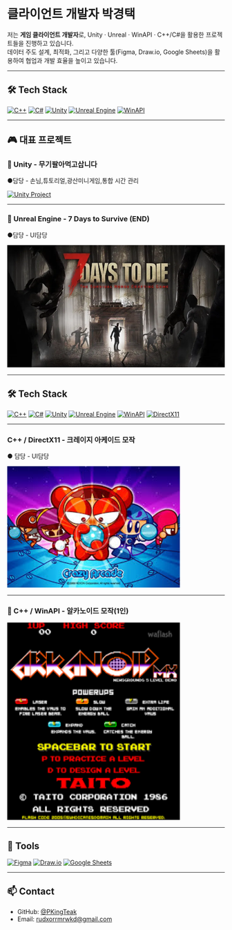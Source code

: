 # 클라이언트 개발자 박경택

저는 **게임 클라이언트 개발자**로, Unity · Unreal · WinAPI · C++/C#을 활용한 프로젝트들을 진행하고 있습니다.  
데이터 주도 설계, 최적화, 그리고 다양한 툴(Figma, Draw.io, Google Sheets)을 활용하여 협업과 개발 효율을 높이고 있습니다.

---

## 🛠 Tech Stack

[![C++](https://img.shields.io/badge/C++-00599C?style=for-the-badge&logo=cplusplus&logoColor=white)](https://github.com/PKingTeak/WinAPI_PKT)
[![C#](https://img.shields.io/badge/C%23-239120?style=for-the-badge&logo=csharp&logoColor=white)](https://github.com/PKingTeak/TextRPGTeam17)
[![Unity](https://img.shields.io/badge/Unity-100000?style=for-the-badge&logo=unity&logoColor=white)](https://github.com/PKingTeak/Forge_Idle_mine)
[![Unreal Engine](https://img.shields.io/badge/Unreal-0E1128?style=for-the-badge&logo=unrealengine&logoColor=white)](https://github.com/PKingTeak/7days-to-survive-END-)
[![WinAPI](https://img.shields.io/badge/WinAPI-0078D6?style=for-the-badge&logo=windows&logoColor=white)](https://github.com/PKingTeak/WinAPI_PKT)

---

## 🎮 대표 프로젝트

### 🔹 Unity - 무기팔아먹고삽니다
●담당 - 손님,튜토리얼,광산미니게임,통합 시간 관리

<a href="[https://github.com/ShrimpDan/Forge_Idle](https://github.com/PKingTeak/Forge_Idle_mine)">
  <img src="https://github.com/user-attachments/assets/0d61beaa-d748-46f0-9a05-635cb155e16e" alt="Unity Project" width="600">
</a>

---

### 🔹 Unreal Engine - 7 Days to Survive (END)
●담당 - UI담당

<a href="https://github.com/PKingTeak/7days-to-survive-END-">
  <img src="https://raw.githubusercontent.com/PKingTeak/PKingTeak/main/Docs/7DaysToDie.png" alt="Unreal Project" width="600">
</a>

---

## 🛠 Tech Stack

[![C++](https://img.shields.io/badge/C++-00599C?style=for-the-badge&logo=cplusplus&logoColor=white)](https://github.com/PKingTeak/WinAPI_PKT)
[![C#](https://img.shields.io/badge/C%23-239120?style=for-the-badge&logo=csharp&logoColor=white)](https://github.com/PKingTeak/TextRPGTeam17)
[![Unity](https://img.shields.io/badge/Unity-100000?style=for-the-badge&logo=unity&logoColor=white)](https://github.com/ShrimpDan/Forge_Idle)
[![Unreal Engine](https://img.shields.io/badge/Unreal-0E1128?style=for-the-badge&logo=unrealengine&logoColor=white)](https://github.com/PKingTeak/7days-to-survive-END-)
[![WinAPI](https://img.shields.io/badge/WinAPI-0078D6?style=for-the-badge&logo=windows&logoColor=white)](https://github.com/PKingTeak/WinAPI_PKT)
[![DirectX11](https://img.shields.io/badge/DirectX11-0078D6?style=for-the-badge&logo=microsoft&logoColor=white)](https://github.com/PKingTeak/DX_Team_CrazyArcade)

---
### C++ / DirectX11 - 크레이지 아케이드 모작
● 담당 - UI담당

<a href="https://github.com/seungjae94/DX_Team_CrazyArcade">
  <img src="https://raw.githubusercontent.com/PKingTeak/PKingTeak/main/Docs/크레이지아케이드.jpg" alt="Crazy Arcade" width="400">
</a>


---


### 🔹 C++ / WinAPI - 알카노이드 모작(1인)
<a href="https://github.com/PKingTeak/ArkanoidReleaseMode">
  <img src="https://raw.githubusercontent.com/PKingTeak/PKingTeak/main/Docs/알카노이드.png" alt="Arkanoid Project" width="400">
</a>


---

## 🧰 Tools

[![Figma](https://img.shields.io/badge/Figma-F24E1E?style=for-the-badge&logo=figma&logoColor=white)](https://www.figma.com/)
[![Draw.io](https://img.shields.io/badge/Draw.io-F08705?style=for-the-badge&logo=diagramsdotnet&logoColor=white)](https://app.diagrams.net/)
[![Google Sheets](https://img.shields.io/badge/Google%20Sheets-34A853?style=for-the-badge&logo=googlesheets&logoColor=white)](https://docs.google.com/spreadsheets/)

---

## 📫 Contact

- GitHub: [@PKingTeak](https://github.com/PKingTeak)
- Email: rudxorrmrwkd@gmail.com
